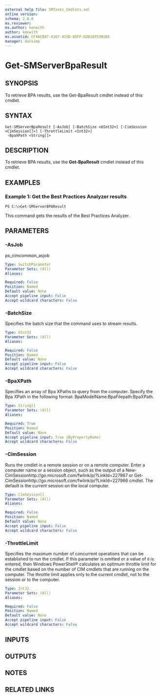 ```yaml
---
external help file: SMTasks_Cmdlets.xml
online version: 
schema: 2.0.0
ms.reviewer:
ms.author: kenwith
author: kenwith
ms.assetid: CF4ACB47-4167-415D-85FF-D2D107539188
manager: dansimp
---
```


# Get-SMServerBpaResult

## SYNOPSIS
To retrieve BPA results, use the Get-BpaResult cmdlet instead of this cmdlet.

## SYNTAX

```
Get-SMServerBpaResult [-AsJob] [-BatchSize <UInt32>] [-CimSession <CimSession[]>] [-ThrottleLimit <Int32>]
 -BpaXPath <String[]>
```

## DESCRIPTION
To retrieve BPA results, use the **Get-BpaResult** cmdlet instead of this cmdlet.

## EXAMPLES

### Example 1: Get the Best Practices Analyzer results
```
PS C:\>Get-SMServerBPAResult
```

This command gets the results of the Best Practices Analyzer.

## PARAMETERS

### -AsJob
ps_cimcommon_asjob

```yaml
Type: SwitchParameter
Parameter Sets: (All)
Aliases: 

Required: False
Position: Named
Default value: None
Accept pipeline input: False
Accept wildcard characters: False
```

### -BatchSize
Specifies the batch size that the command uses to stream results.

```yaml
Type: UInt32
Parameter Sets: (All)
Aliases: 

Required: False
Position: Named
Default value: None
Accept pipeline input: False
Accept wildcard characters: False
```

### -BpaXPath
Specifies an array of Bpa XPaths to query from the computer.
Specify the Bpa XPath in the following format: BpaModelName:BpaFilepath:BpaXPath.

```yaml
Type: String[]
Parameter Sets: (All)
Aliases: 

Required: True
Position: Named
Default value: None
Accept pipeline input: True (ByPropertyName)
Accept wildcard characters: False
```

### -CimSession
Runs the cmdlet in a remote session or on a remote computer.
Enter a computer name or a session object, such as the output of a New-CimSessionhttp://go.microsoft.com/fwlink/p/?LinkId=227967 or Get-CimSessionhttp://go.microsoft.com/fwlink/p/?LinkId=227966 cmdlet.
The default is the current session on the local computer.

```yaml
Type: CimSession[]
Parameter Sets: (All)
Aliases: 

Required: False
Position: Named
Default value: None
Accept pipeline input: False
Accept wildcard characters: False
```

### -ThrottleLimit
Specifies the maximum number of concurrent operations that can be established to run the cmdlet.
If this parameter is omitted or a value of `0` is entered, then Windows PowerShell® calculates an optimum throttle limit for the cmdlet based on the number of CIM cmdlets that are running on the computer.
The throttle limit applies only to the current cmdlet, not to the session or to the computer.

```yaml
Type: Int32
Parameter Sets: (All)
Aliases: 

Required: False
Position: Named
Default value: None
Accept pipeline input: False
Accept wildcard characters: False
```

## INPUTS

## OUTPUTS

## NOTES

## RELATED LINKS
